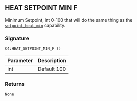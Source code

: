 ## HEAT SETPOINT MIN F

Minimum Setpoint, int 0-100 that will do the same thing as the [`setpoint_heat_min`][1] capability.


### Signature

`C4:HEAT_SETPOINT_MIN_F ()` 


| Parameter | Description |
| --- | --- |
| int | Default 100 |


### Returns

`None`

[1]:	https://control4.github.io/docs-driverworks-proxyprotocol/#thermostat-capabilities